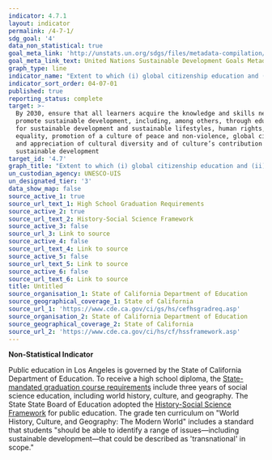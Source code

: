 ```yaml
---
indicator: 4.7.1
layout: indicator
permalink: /4-7-1/
sdg_goal: '4'
data_non_statistical: true
goal_meta_link: 'http://unstats.un.org/sdgs/files/metadata-compilation/Metadata-Goal-4.pdf'
goal_meta_link_text: United Nations Sustainable Development Goals Metadata (pdf 210kB)
graph_type: line
indicator_name: "Extent to which (i) global citizenship education and (ii) education for sustainable development, including gender equality and human rights, are mainstreamed at all levels in: (a) national education policies; (b) curricula; (c) teacher education; and (d)\_student assessment"
indicator_sort_order: 04-07-01
published: true
reporting_status: complete
target: >-
  By 2030, ensure that all learners acquire the knowledge and skills needed to
  promote sustainable development, including, among others, through education
  for sustainable development and sustainable lifestyles, human rights, gender
  equality, promotion of a culture of peace and non-violence, global citizenship
  and appreciation of cultural diversity and of culture’s contribution to
  sustainable development
target_id: '4.7'
graph_title: "Extent to which (i) global citizenship education and (ii) education for sustainable development, including gender equality and human rights, are mainstreamed at all levels in: (a) national education policies; (b) curricula; (c) teacher education; and (d)\_student assessment"
un_custodian_agency: UNESCO-UIS
un_designated_tier: '3'
data_show_map: false
source_active_1: true
source_url_text_1: High School Graduation Requirements
source_active_2: true
source_url_text_2: History-Social Science Framework
source_active_3: false
source_url_3: Link to source
source_active_4: false
source_url_text_4: Link to source
source_active_5: false
source_url_text_5: Link to source
source_active_6: false
source_url_text_6: Link to source
title: Untitled
source_organisation_1: State of California Department of Education
source_geographical_coverage_1: State of California
source_url_1: 'https://www.cde.ca.gov/ci/gs/hs/cefhsgradreq.asp'
source_organisation_2: State of California Department of Education
source_geographical_coverage_2: State of California
source_url_2: 'https://www.cde.ca.gov/ci/hs/cf/hssframework.asp'
---
```

**Non-Statistical Indicator**

Public education in Los Angeles is governed by the State of California Department of Education. To receive a high school diploma, the [State-mandated graduation course requirements](https://www.cde.ca.gov/ci/gs/hs/cefhsgradreq.asp) include three years of social science education, including world history, culture, and geography. 
The State State Board of Education adopted the [History-Social Science Framework](https://www.cde.ca.gov/ci/hs/cf/hssframework.asp) for public education. The grade ten curriculum on "World History, Culture, and Geography: The Modern World" includes a standard that students "should be able to identify a range of issues—including sustainable development—that could be described as 'transnational' in
scope."
